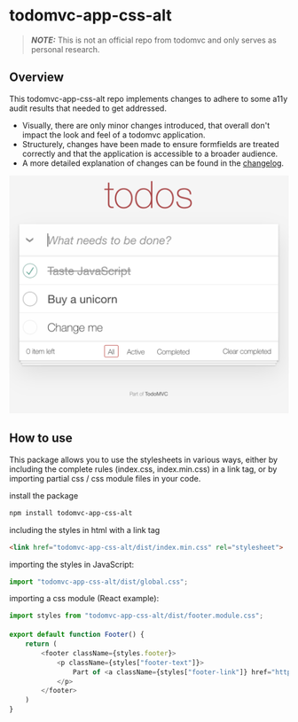 # todomvc-app-css-alt

> **_NOTE:_**  This is not an official repo from todomvc and only serves as personal research. 

## Overview

This todomvc-app-css-alt repo implements changes to adhere to some a11y audit results that needed to get addressed.
- Visually, there are only minor changes introduced, that overall don't impact the look and feel of a todomvc application.
- Structurely, changes have been made to ensure formfields are treated correctly and that the application is accessible to a broader audience. 
- A more detailed explanation of changes can be found in the [changelog](CHANGES.md).

![](screenshot.png)

## How to use

This package allows you to use the stylesheets in various ways, either by including the complete rules (index.css, index.min.css) in a link tag, or by importing partial css / css module files in your code.

install the package

``` bash
npm install todomvc-app-css-alt
```

including the styles in html with a link tag
``` html
<link href="todomvc-app-css-alt/dist/index.min.css" rel="stylesheet">
```

importing the styles in JavaScript:
``` javascript
import "todomvc-app-css-alt/dist/global.css";
```

importing a css module (React example):
``` javascript
import styles from "todomvc-app-css-alt/dist/footer.module.css";

export default function Footer() {
    return (
        <footer className={styles.footer}>
			<p className={styles["footer-text"]}>
                Part of <a className={styles["footer-link"]} href="http://todomvc.com">TodoMVC</a>
            </p>
		</footer>
    )
}
```